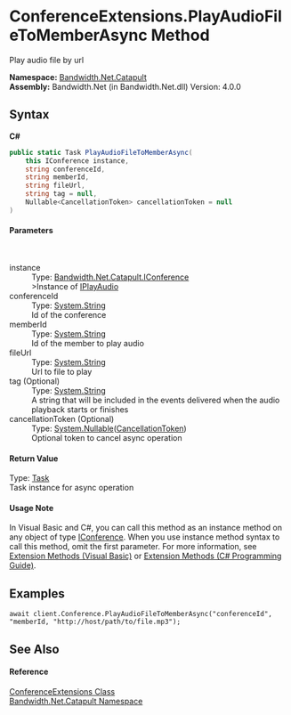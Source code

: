 ﻿# ConferenceExtensions.PlayAudioFileToMemberAsync Method 
 

Play audio file by url

**Namespace:**&nbsp;<a href ="N_Bandwidth_Net_Catapult.md">Bandwidth.Net.Catapult</a><br />**Assembly:**&nbsp;Bandwidth.Net (in Bandwidth.Net.dll) Version: 4.0.0

## Syntax

**C#**<br />
``` C#
public static Task PlayAudioFileToMemberAsync(
	this IConference instance,
	string conferenceId,
	string memberId,
	string fileUrl,
	string tag = null,
	Nullable<CancellationToken> cancellationToken = null
)
```


#### Parameters
&nbsp;<dl><dt>instance</dt><dd>Type: <a href ="T_Bandwidth_Net_Catapult_IConference.md">Bandwidth.Net.Catapult.IConference</a><br />>Instance of <a href ="T_Bandwidth_Net_Catapult_IPlayAudio.md">IPlayAudio</a></dd><dt>conferenceId</dt><dd>Type: <a href="http://msdn2.microsoft.com/en-us/library/s1wwdcbf" target="_blank">System.String</a><br />Id of the conference</dd><dt>memberId</dt><dd>Type: <a href="http://msdn2.microsoft.com/en-us/library/s1wwdcbf" target="_blank">System.String</a><br />Id of the member to play audio</dd><dt>fileUrl</dt><dd>Type: <a href="http://msdn2.microsoft.com/en-us/library/s1wwdcbf" target="_blank">System.String</a><br />Url to file to play</dd><dt>tag (Optional)</dt><dd>Type: <a href="http://msdn2.microsoft.com/en-us/library/s1wwdcbf" target="_blank">System.String</a><br />A string that will be included in the events delivered when the audio playback starts or finishes</dd><dt>cancellationToken (Optional)</dt><dd>Type: <a href="http://msdn2.microsoft.com/en-us/library/b3h38hb0" target="_blank">System.Nullable</a>(<a href="http://msdn2.microsoft.com/en-us/library/dd384802" target="_blank">CancellationToken</a>)<br />Optional token to cancel async operation</dd></dl>

#### Return Value
Type: <a href="http://msdn2.microsoft.com/en-us/library/dd235678" target="_blank">Task</a><br />Task instance for async operation

#### Usage Note
In Visual Basic and C#, you can call this method as an instance method on any object of type <a href ="T_Bandwidth_Net_Catapult_IConference.md">IConference</a>. When you use instance method syntax to call this method, omit the first parameter. For more information, see <a href="http://msdn.microsoft.com/en-us/library/bb384936.aspx">Extension Methods (Visual Basic)</a> or <a href="http://msdn.microsoft.com/en-us/library/bb383977.aspx">Extension Methods (C# Programming Guide)</a>.

## Examples

```
await client.Conference.PlayAudioFileToMemberAsync("conferenceId", "memberId, "http://host/path/to/file.mp3");
```


## See Also


#### Reference
<a href ="T_Bandwidth_Net_Catapult_ConferenceExtensions.md">ConferenceExtensions Class</a><br /><a href ="N_Bandwidth_Net_Catapult.md">Bandwidth.Net.Catapult Namespace</a><br />